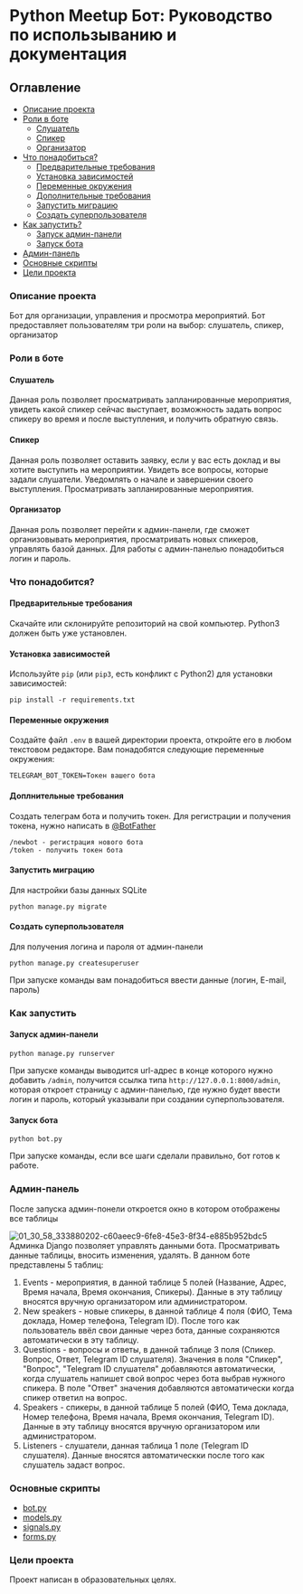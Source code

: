 # Python Meetup Бот: Руководство по использыванию и документация
## Оглавление
- [Описание проекта](#описание-проекта)
- [Роли в боте](#роли-в-боте)
  - [Слушатель](#слушатель)
  - [Спикер](#спикер)
  - [Организатор](#организатор)
- [Что понадобиться?](#что-понадобится)
  - [Предварительные требования](#предворительные-требования)
  - [Установка зависимостей](#установка-зависимостей)
  - [Переменные окружения](#переменные-окружения)
  - [Дополнительные требования](#дополнительные-требования)
  - [Запустить миграцию](#запустить-миграцию)
  - [Создать суперпользователя](#создать-суперпользователя) 
- [Как запустить?](#как-запустить)
  - [Запуск админ-панели](#запуск-админ-панели)
  - [Запуск бота](#запуск-бота)
- [Админ-панель](#админ-панель)
- [Основные скрипты](#основные-скрипты)
- [Цели проекта](#цели-проекта)
### Описание проекта
Бот для организации, управления и просмотра мероприятий. Бот предоставляет пользователям три роли на выбор: слушатель, спикер, организатор 
### Роли в боте
#### Слушатель 
Данная роль позволяет просматривать запланированные мероприятия, увидеть какой спикер сейчас выступает, возможность задать вопрос спикеру во время и после выступления, и получить обратную связь.
#### Спикер
Данная роль позволяет оставить заявку, если у вас есть доклад и вы хотите выступить на мероприятии. Увидеть все вопросы, которые задали слушатели. Уведомлять о начале и завершении своего выступления. Просматривать запланированные мероприятия.
#### Организатор
Данная роль позволяет перейти к админ-панели, где сможет организовывать мероприятия, просматривать новых спикеров, управлять базой данных. Для работы с админ-панелью понадобиться логин и пароль.
### Что понадобится?
#### Предварительные требования
Скачайте или склонируйте репозиторий на свой компьютер.
Python3 должен быть уже установлен. 
#### Установка зависимостей
Используйте `pip` (или `pip3`, есть конфликт с Python2) для установки зависимостей:
```
pip install -r requirements.txt
```
#### Переменные окружения
Создайте файл ```.env``` в вашей директории проекта, откройте его в любом текстовом редакторе. Вам понадобятся следующие переменные окружения:
```
TELEGRAM_BOT_TOKEN=Токен вашего бота
```
#### Доплнительные требования
Создать телеграм бота и получить токен. Для регистрации и получения токена, нужно написать в [@BotFather](https://t.me/BotFather)
```
/newbot - регистрация нового бота
/token - получить токен бота 
```
#### Запустить миграцию
Для настройки базы данных SQLite
```bush
python manage.py migrate
```
#### Создать суперпользователя 
Для получения логина и пароля от админ-панели
```bush
python manage.py createsuperuser
```
При запуске команды вам понадобиться ввести данные (логин, E-mail, пароль)
### Как запустить 
#### Запуск админ-панели 
```bush
python manage.py runserver
```
При запуске команды выводится url-адрес в конце которого нужно добавить ```/admin```, получится ссылка типа ```http://127.0.0.1:8000/admin```, которая откроет страницу с админ-панелью, где нужно будет ввести логин и пароль, который указывали при создании суперпользователя.
#### Запуск бота
```bush
python bot.py
```
При запуске команды, если все шаги сделали правильно, бот готов к работе.


### Админ-панель

После запуска админ-понели откроется окно в котором отображены все таблицы

![01_30_58_333880202-c60aeec9-6fe8-45e3-8f34-e885b952bdc5](https://github.com/18372738/bot_event/assets/133884450/dae89a47-31e5-4703-afa0-fac9a7752898)
Админка Django позволяет управлять данными бота. Просматривать данные таблицы, вносить изменения, удалять. В данном боте представлены 5 таблиц:

1. Events - мероприятия, в данной таблице 5 полей (Название, Адрес, Время начала, Время окончания, Спикеры). Данные в эту таблицу вносятся вручную организатором или администратором.
2. New speakers - новые спикеры, в данной таблице 4 поля (ФИО, Тема доклада, Номер телефона, Telegram ID). После того как пользователь ввёл свои данные через бота, данные сохраняются автоматически в эту таблицу.
3. Questions - вопросы и ответы, в данной таблице 3 поля (Спикер. Вопрос, Ответ, Telegram ID слушателя). Значения в поля "Спикер", "Вопрос", "Telegram ID слушателя" добавляются автоматически, когда слушатель напишет свой вопрос через бота выбрав нужного спикера. В поле "Ответ" значения добавляются автоматически когда спикер ответил на вопрос.
4. Speakers - спикеры, в данной таблице 5 полей (ФИО, Тема доклада, Номер телефона, Время начала, Время окончания, Telegram ID). Данные в эту таблицу вносятся вручную организатором или администратором.
5. Listeners - слушатели, данная таблица 1 поле (Telegram ID слушателя). Данные вносятся автоматическки после того как слушатель задаст вопрос.
### Основные скрипты
- [bot.py](https://github.com/18372738/bot_event/blob/main/bot.py)
- [models.py](https://github.com/18372738/bot_event/blob/main/event_models/models.py)
- [signals.py](https://github.com/18372738/bot_event/blob/main/event_models/signals.py)
- [forms.py](https://github.com/18372738/bot_event/blob/main/event_models/signals.py)
### Цели проекта
Проект написан в образовательных целях.



